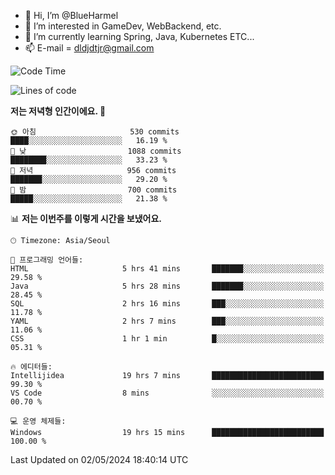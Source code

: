 - 👋 Hi, I’m @BlueHarmel
- 👀 I’m interested in GameDev, WebBackend, etc.
- 🌱 I’m currently learning Spring, Java, Kubernetes ETC...
- 📫 E-mail = dldjdtjr@gmail.com
  <!--START_SECTION:waka-->
![Code Time](http://img.shields.io/badge/Code%20Time-567%20hrs%2043%20mins-blue)

![Lines of code](https://img.shields.io/badge/%EC%A0%80%EB%8A%94%20%EC%97%AC%ED%83%9C%EA%B9%8C%EC%A7%80%20-45.1%20million%20%EC%A4%84%EC%9D%98%20%EC%BD%94%EB%93%9C%EB%A5%BC%20%EC%9E%91%EC%84%B1%ED%96%88%EC%96%B4%EC%9A%94.-blue)

**저는 저녁형 인간이에요. 🦉** 

```text
🌞 아침                     530 commits         ████░░░░░░░░░░░░░░░░░░░░░   16.19 % 
🌆 낮　                     1088 commits        ████████░░░░░░░░░░░░░░░░░   33.23 % 
🌃 저녁                     956 commits         ███████░░░░░░░░░░░░░░░░░░   29.20 % 
🌙 밤　                     700 commits         █████░░░░░░░░░░░░░░░░░░░░   21.38 % 
```


📊 **저는 이번주를 이렇게 시간을 보냈어요.** 

```text
🕑︎ Timezone: Asia/Seoul

💬 프로그래밍 언어들: 
HTML                     5 hrs 41 mins       ███████░░░░░░░░░░░░░░░░░░   29.58 % 
Java                     5 hrs 28 mins       ███████░░░░░░░░░░░░░░░░░░   28.45 % 
SQL                      2 hrs 16 mins       ███░░░░░░░░░░░░░░░░░░░░░░   11.78 % 
YAML                     2 hrs 7 mins        ███░░░░░░░░░░░░░░░░░░░░░░   11.06 % 
CSS                      1 hr 1 min          █░░░░░░░░░░░░░░░░░░░░░░░░   05.31 % 

🔥 에디터들: 
Intellijidea             19 hrs 7 mins       █████████████████████████   99.30 % 
VS Code                  8 mins              ░░░░░░░░░░░░░░░░░░░░░░░░░   00.70 % 

💻 운영 체제들: 
Windows                  19 hrs 15 mins      █████████████████████████   100.00 % 
```


 Last Updated on 02/05/2024 18:40:14 UTC
<!--END_SECTION:waka-->
<!---
BlueHarmel/BlueHarmel is a ✨ special ✨ repository because its `README.md` (this file) appears on your GitHub profile.
You can click the Preview link to take a look at your changes.
--->

